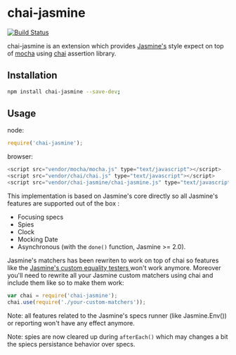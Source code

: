 # chai-jasmine

[![Build Status](https://app.travis-ci.com/crysalead-js/chai-jasmine.png?branch=master)](https://app.travis-ci.com/crysalead-js/chai-jasmine)

chai-jasmine is an extension which provides [Jasmine's](http://jasmine.github.io/) style expect on top of [mocha](https://mochajs.org/) using [chai](http://chaijs.com/) assertion library.


## Installation

```bash
npm install chai-jasmine --save-dev;
```

## Usage

node:
```js
require('chai-jasmine');
```

browser:
```js
<script src="vendor/mocha/mocha.js" type="text/javascript"></script>
<script src="vendor/chai/chai.js" type="text/javascript"></script>
<script src="vendor/chai-jasmine/chai-jasmine.js" type="text/javascript"></script>
```

This implementation is based on Jasmine's core directly so all Jasmine's features are supported out of the box :
* Focusing specs
* Spies
* Clock
* Mocking Date
* Asynchronous (with the `done()` function, Jasmine >= 2.0).

Jasmine's matchers has been rewriten to work on top of chai so features like the [Jasmine's custom equality testers ](http://Jasmine.github.io/2.0/custom_equality.html) won't work anymore. Moreover you'll need to rewrite all your Jasmine custom matchers using chai and include them like so to make them work:

```js
var chai = require('chai-jasmine');
chai.use(require('./your-custom-matchers'));
```

Note: all features related to the Jasmine's specs runner (like Jasmine.Env()) or reporting won't have any effect anymore.

Note: spies are now cleared up during `afterEach()` which may changes a bit the spiecs persistance behavior over specs.
